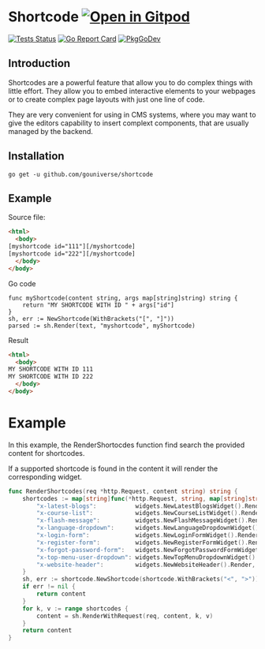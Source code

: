 # Shortcode <a href="https://gitpod.io/#https://github.com/gouniverse/shortcode" style="float:right:"><img src="https://gitpod.io/button/open-in-gitpod.svg" alt="Open in Gitpod" loading="lazy"></a>

[![Tests Status](https://github.com/gouniverse/shortcode/actions/workflows/test.yml/badge.svg?branch=main)](https://github.com/gouniverse/shortcode/actions/workflows/test.yml)
[![Go Report Card](https://goreportcard.com/badge/github.com/gouniverse/shortcode)](https://goreportcard.com/report/github.com/gouniverse/shortcode)
[![PkgGoDev](https://pkg.go.dev/badge/github.com/gouniverse/shortcode)](https://pkg.go.dev/github.com/gouniverse/shortcode)

## Introduction

Shortcodes are a powerful feature that allow you to do complex things with little effort. They allow you to embed interactive elements to your webpages or to create complex page layouts with just one line of code.

They are very convenient for using in CMS systems, where you may want to give the editors capability to insert complext components, that are usually managed by the backend.

## Installation
```
go get -u github.com/gouniverse/shortcode
```

## Example

Source file:

```html
<html>
  <body>
[myshortcode id="111"][/myshortcode]
[myshortcode id="222"][/myshortcode]
  </body>
</body>
```

Go code
```golang
func myShortcode(content string, args map[string]string) string {
	return "MY SHORTCODE WITH ID " + args["id"]
}
sh, err := NewShortcode(WithBrackets("[", "]"))
parsed := sh.Render(text, "myshortcode", myShortcode)
```

Result
```html
<html>
  <body>
MY SHORTCODE WITH ID 111
MY SHORTCODE WITH ID 222
  </body>
</body>
```

# Example

In this example, the RenderShortocdes function find search the provided content for shortcodes.

If a supported shortcode is found in the content it will render the corresponding widget.

```go
func RenderShortcodes(req *http.Request, content string) string {
	shortcodes := map[string]func(*http.Request, string, map[string]string) string{
		"x-latest-blogs":           widgets.NewLatestBlogsWidget().Render,
		"x-course-list":            widgets.NewCourseListWidget().Render,
		"x-flash-message":          widgets.NewFlashMessageWidget().Render,
		"x-language-dropdown":      widgets.NewLanguageDropdownWidget().Render,
		"x-login-form":             widgets.NewLoginFormWidget().Render,
		"x-register-form":          widgets.NewRegisterFormWidget().Render,
		"x-forgot-password-form":   widgets.NewForgotPasswordFormWidget().Render,
		"x-top-menu-user-dropdown": widgets.NewTopMenuDropdownWidget().Render,
		"x-website-header":         widgets.NewWebsiteHeader().Render,
	}
	sh, err := shortcode.NewShortcode(shortcode.WithBrackets("<", ">"))
	if err != nil {
		return content
	}
	for k, v := range shortcodes {
		content = sh.RenderWithRequest(req, content, k, v)
	}
	return content
}
```
